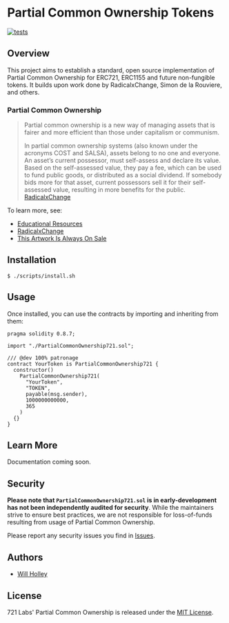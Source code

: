 # Partial Common Ownership Tokens

[![tests](https://github.com/721labs/partial-common-ownership/actions/workflows/tests.yml/badge.svg?branch=main)](https://github.com/721labs/partial-common-ownership/actions/workflows/tests.yml)

## Overview

This project aims to establish a standard, open source implementation of Partial Common Ownership for ERC721, ERC1155 and future non-fungible tokens.  It builds upon work done by RadicalxChange, Simon de la Rouviere, and others.

### Partial Common Ownership

> Partial common ownership is a new way of managing assets that is fairer and more efficient than those under capitalism or communism.
>
> In partial common ownership systems (also known under the acronyms COST and SALSA), assets belong to no one and everyone. An asset’s current possessor, must self-assess and declare its value. Based on the self-assessed value, they pay a fee, which can be used to fund public goods, or distributed as a social dividend. If somebody bids more for that asset, current possessors sell it for their self-assessed value, resulting in more benefits for the public. [RadicalxChange](https://www.radicalxchange.org/concepts/partial-common-ownership/)

To learn more, see:

- [Educational Resources](https://www.radicalxchange.org/concepts/partial-common-ownership/)
- [RadicalxChange](https://www.radicalxchange.org/)
- [This Artwork Is Always On Sale](https://thisartworkisalwaysonsale.com/)

## Installation

```console
$ ./scripts/install.sh
```

## Usage

Once installed, you can use the contracts by importing and inheriting from them:

```solidity
pragma solidity 0.8.7;

import "./PartialCommonOwnership721.sol";

/// @dev 100% patronage
contract YourToken is PartialCommonOwnership721 {
  constructor()
    PartialCommonOwnership721(
      "YourToken",
      "TOKEN",
      payable(msg.sender),
      1000000000000,
      365
    )
  {}
}
```

## Learn More

Documentation coming soon.

## Security

**Please note that `PartialCommonOwnership721.sol` is in early-development has not been independently audited for security**.  While the maintainers strive to ensure best practices, we are not responsible for loss-of-funds resulting from usage of Partial Common Ownership.  

Please report any security issues you find in [Issues](https://github.com/721labs/partial-common-ownership/issues).

## Authors

- [Will Holley](https://twitter.com/waholleyiv)

## License

721 Labs' Partial Common Ownership is released under the [MIT License](LICENSE).
